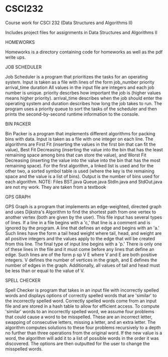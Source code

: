 # CSCI232
Course work for CSCI 232 (Data Structures and Algorithms II)

Includes project files for assignments in Data Structures and Algorithms II

HOMEWORKS

Homeworks is a directory containing code for homeworks as well as the pdf write ups.

JOB SCHEDULER

Job Scheduler is a program that prioritizes the tasks for an operating system. Input is taken as a file with lines of the form
job_number priority arrival_time duration
All values in the input file are integers and each job number is unique. priority descrbes how important the job is (higher values means higher priority). arrival_time describes when the job should enter the operating system and duration describes how long the job takes to run. The program uses a priority queue to sort the tasks of the scheduler and then prints the second-by-second runtime information to the console.


BIN PACKER

Bin Packer is a program that implements different algorithms for packing bins with data. Input is taken as a file with one integer on each line. The algorithms are First Fit (inserting the values in the first bin that can fit the value), Best Fit Decreasing (inserting the value into the bin that has the least remaining space among bins that can store the value), and Worst Fit Decreasing (inserting the value into the value into the bin that has the most remaining space). For the first algorithm, a linked list is used and for the other two, a sorted symbol table is used (where the key is the remaining space and the value is a list of bins). Output is the number of bins used for each algorithm.
NOTE: Files BST.java Queue.java StdIn.java and StdOut.java are not my work. They are taken from a textbook


GPS GRAPH

GPS Graph is a program that implements an edge-weighted, directed graph and uses Dijkstra's Algorithm to find the shortest path from one vertex to another vertex (both are given by the user). This file input has several types of lines. If a line in a file begins with a 'c,' that line is a comment and is ignored by the program. A line that defines an edge and begins with an 'a.' Such lines have the form
a tail head weight
where tail, head, and weight are all positive integers and the values apply to the edge that will be created from this line. The final type of input line begins with a 'p.' There is only one of these lines in the file and it must come before any lines that define an edge. Such lines are of the form
p sp V E
where V and E are both positive integers. V defines the number of vertices in the graph, and E defines the number of edges in the graph. Additionally, all values of tail and head must be less than or equal to the value of V.

SPELL CHECKER

Spell Checker is program that takes in an input file with incorrectly spelled words and displays options of correctly spelled words that are 'similar' to the incorrectly spelled word.
Correctly spelled words come from an input file and are stored in a hash table to allow for efficient access.
To compute 'similar' words to an incorrectly spelled word, we assume four problems that could cause a word to be misspelled. These are an incorrect letter, swapping of consecutive letters, missing a letter, and an extra letter.
The algorithm computes solutions to these four problems recursively to a depth no further than three operations from the original word. If the new value is a word, the algorithm will add it to a list of possible words in the order it was discovered. The options are then outputted for the user to change the misspelled words.
